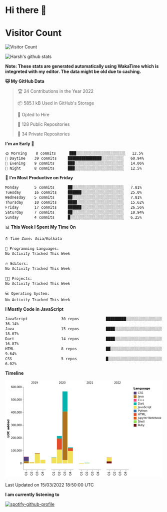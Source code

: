 # Hi there 👋 

# Visitor Count
![Visitor Count](https://profile-counter.glitch.me/harsh2201/count.svg)

![Harsh's github stats](https://github-readme-stats.vercel.app/api?username=harsh2201&show_icons=true&theme=radical)

**Note: These stats are generated automatically using WakaTime which is integreted with my editor. The data might be old due to caching.**

<!--START_SECTION:waka-->
**🐱 My GitHub Data** 

> 🏆 24 Contributions in the Year 2022
 > 
> 📦 585.1 kB Used in GitHub's Storage 
 > 
> 💼 Opted to Hire
 > 
> 📜 128 Public Repositories 
 > 
> 🔑 34 Private Repositories  
 > 
**I'm an Early 🐤** 

```text
🌞 Morning    8 commits      ███░░░░░░░░░░░░░░░░░░░░░░   12.5% 
🌆 Daytime    39 commits     ███████████████░░░░░░░░░░   60.94% 
🌃 Evening    9 commits      ███░░░░░░░░░░░░░░░░░░░░░░   14.06% 
🌙 Night      8 commits      ███░░░░░░░░░░░░░░░░░░░░░░   12.5%

```
📅 **I'm Most Productive on Friday** 

```text
Monday       5 commits      ██░░░░░░░░░░░░░░░░░░░░░░░   7.81% 
Tuesday      16 commits     ██████░░░░░░░░░░░░░░░░░░░   25.0% 
Wednesday    5 commits      ██░░░░░░░░░░░░░░░░░░░░░░░   7.81% 
Thursday     10 commits     ████░░░░░░░░░░░░░░░░░░░░░   15.62% 
Friday       17 commits     ██████░░░░░░░░░░░░░░░░░░░   26.56% 
Saturday     7 commits      ██░░░░░░░░░░░░░░░░░░░░░░░   10.94% 
Sunday       4 commits      █░░░░░░░░░░░░░░░░░░░░░░░░   6.25%

```


📊 **This Week I Spent My Time On** 

```text
⌚︎ Time Zone: Asia/Kolkata

💬 Programming Languages: 
No Activity Tracked This Week

🔥 Editors: 
No Activity Tracked This Week

🐱‍💻 Projects: 
No Activity Tracked This Week

💻 Operating System: 
No Activity Tracked This Week

```

**I Mostly Code in JavaScript** 

```text
JavaScript               30 repos            █████████░░░░░░░░░░░░░░░░   36.14% 
Java                     15 repos            ████░░░░░░░░░░░░░░░░░░░░░   18.07% 
Dart                     14 repos            ████░░░░░░░░░░░░░░░░░░░░░   16.87% 
HTML                     8 repos             ██░░░░░░░░░░░░░░░░░░░░░░░   9.64% 
CSS                      5 repos             █░░░░░░░░░░░░░░░░░░░░░░░░   6.02%

```


**Timeline**

![Chart not found](https://raw.githubusercontent.com/harsh2201/harsh2201/master/charts/bar_graph.png) 


 Last Updated on 15/03/2022 18:50:00 UTC
<!--END_SECTION:waka-->


**I am currently listening to**

[![spotify-github-profile](https://spotify-github-profile.vercel.app/api/view?uid=0zd53poz5lu9da8yk1wq8bpss&cover_image=true)](https://spotify-github-profile.vercel.app/api/view?uid=0zd53poz5lu9da8yk1wq8bpss&redirect=true) 
